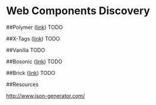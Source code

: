 Web Components Discovery
========================


##Polymer ([link](https://www.polymer-project.org/))
TODO

##X-Tags ([link](http://www.x-tags.org/))
TODO

##Vanilla
TODO

##Bosonic ([link](http://bosonic.github.io/))
TODO

##Brick ([link](http://mozbrick.github.io/))
TODO

##Resources

http://www.json-generator.com/
